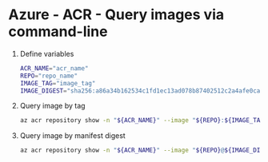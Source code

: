 # Azure - ACR - Query images via command-line

1. Define variables
   ```bash
   ACR_NAME="acr_name"
   REPO="repo_name"
   IMAGE_TAG="image_tag"
   IMAGE_DIGEST="sha256:a86a34b162534c1fd1ec13ad078b87402512c2a4afe0cae3175b0a1aa39e8146"
   ```
1. Query image by tag
   ```bash
   az acr repository show -n "${ACR_NAME}" --image "${REPO}:${IMAGE_TAG}"
   ```
1. Query image by manifest digest
   ```bash
   az acr repository show -n "${ACR_NAME}" --image "${REPO}@${IMAGE_DIGEST}"
   ```
